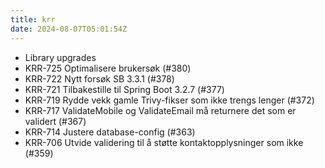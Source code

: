 ```yaml
---
title: krr
date: 2024-08-07T05:01:54Z
---
```

- Library upgrades
- KRR-725 Optimalisere brukersøk (#380)
- KRR-722 Nytt forsøk SB 3.3.1 (#378)
- KRR-721 Tilbakestille til Spring Boot 3.2.7 (#377)
- KRR-719 Rydde vekk gamle Trivy-fikser som ikke trengs lenger (#372)
- KRR-717 ValidateMobile og ValidateEmail må returnere det som er validert (#367)
- KRR-714 Justere database-config (#363)
- KRR-706 Utvide validering til å støtte kontaktopplysninger som ikke (#359)

